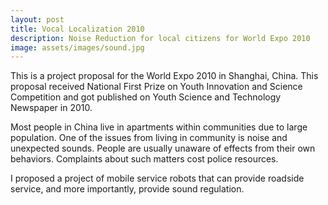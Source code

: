 ```yaml
---
layout: post
title: Vocal Localization 2010
description: Noise Reduction for local citizens for World Expo 2010
image: assets/images/sound.jpg
---
```


This is a project proposal for the World Expo 2010 in Shanghai, China. This proposal received National First Prize on Youth Innovation and Science Competition and got published on Youth Science and Technology Newspaper in 2010.

Most people in China live in apartments within communities due to large population. One of the issues from living in community is noise and unexpected sounds. People are usually unaware of effects from their own behaviors. Complaints about such matters cost police resources.

I proposed a project of mobile service robots that can provide roadside service, and more importantly, provide sound regulation.


